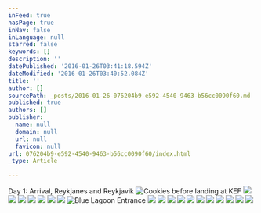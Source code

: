 ```yaml
---
inFeed: true
hasPage: true
inNav: false
inLanguage: null
starred: false
keywords: []
description: ''
datePublished: '2016-01-26T03:41:18.594Z'
dateModified: '2016-01-26T03:40:52.084Z'
title: ''
author: []
sourcePath: _posts/2016-01-26-076204b9-e592-4540-9463-b56cc0090f60.md
published: true
authors: []
publisher:
  name: null
  domain: null
  url: null
  favicon: null
url: 076204b9-e592-4540-9463-b56cc0090f60/index.html
_type: Article

---
```

Day 1: Arrival, Reykjanes and Reykjavik
![Cookies before landing at KEF](https://s3-us-west-2.amazonaws.com/the-grid-img/p/51a60912fff61b88ea13dfcfacc24345dadc5b36.jpg)
![](https://the-grid-user-content.s3-us-west-2.amazonaws.com/5eaea717-5cb2-42fb-9296-f174ee657cf6.jpg)
![](https://the-grid-user-content.s3-us-west-2.amazonaws.com/6dad7f44-fca0-4d8c-a309-c9fe3024d7ad.JPG)
![](https://the-grid-user-content.s3-us-west-2.amazonaws.com/47edc0bd-ec8d-4f8a-a98d-414913c4f5a6.gif)
![](https://the-grid-user-content.s3-us-west-2.amazonaws.com/6c24059c-fa76-4006-9dee-72002800f29c.JPG)
![](https://the-grid-user-content.s3-us-west-2.amazonaws.com/730d540b-4857-4a23-aa43-43326f3a18ab.jpg)
![](https://the-grid-user-content.s3-us-west-2.amazonaws.com/3540c62a-8ee0-4d96-84a4-22a1a442d293.JPG)
![](https://the-grid-user-content.s3-us-west-2.amazonaws.com/6e5d6d16-2e7d-4f74-a3fc-ca2da4f48ecc.jpg)
![Blue Lagoon Entrance ](https://s3-us-west-2.amazonaws.com/the-grid-img/p/a2a8eec36121231a6f6d9212735f0a08d75231f1.jpg)
![](https://the-grid-user-content.s3-us-west-2.amazonaws.com/b201cade-efcc-48b8-9ef1-33ac01c5fd02.jpg)
![](https://the-grid-user-content.s3-us-west-2.amazonaws.com/d27560d3-388c-4335-b756-2b9719c129f4.jpg)
![](https://the-grid-user-content.s3-us-west-2.amazonaws.com/dcf58e69-f536-4f0d-9aba-c5a7309492a5.jpg)
![](https://the-grid-user-content.s3-us-west-2.amazonaws.com/d432439e-3e17-4d61-9748-2faa50279d67.jpg)
![](https://the-grid-user-content.s3-us-west-2.amazonaws.com/6f1fc19f-a17e-4d1c-a0e9-b06a7ecf15cc.jpg)
![](https://the-grid-user-content.s3-us-west-2.amazonaws.com/a2922d4b-4022-47bb-9879-6b44392730aa.jpg)
![](https://the-grid-user-content.s3-us-west-2.amazonaws.com/578c3475-9c4c-478a-a8b8-db325f2d01a7.jpg)
![](https://the-grid-user-content.s3-us-west-2.amazonaws.com/496c48ad-23bf-4e03-b68c-487807c286d6.jpg)
![](https://the-grid-user-content.s3-us-west-2.amazonaws.com/68cd9e5e-56f1-45d5-a06e-d7660845edef.jpg)
![](https://the-grid-user-content.s3-us-west-2.amazonaws.com/8cc8c01b-e89b-4f7c-b918-2c5baca1ff4b.jpg)
![](https://the-grid-user-content.s3-us-west-2.amazonaws.com/e5a43e8d-08f6-4f44-a7ba-360e6f8567d5.jpg)